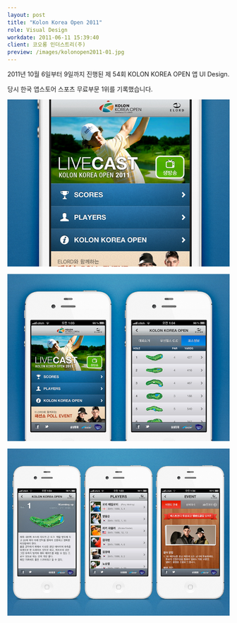 ```yaml
---
layout: post
title: "Kolon Korea Open 2011"
role: Visual Design
workdate: 2011-06-11 15:39:40
client: 코오롱 인더스트리(주)
preview: /images/kolonopen2011-01.jpg
---
```


2011년 10월 6일부터 9일까지 진행된 제 54회 KOLON KOREA OPEN 앱 UI Design.

당시 한국 앱스토어 스포츠 무료부문 1위를 기록했습니다.


![Picture 1](/images/kolonopen2011-01.jpg)

![Picture 2](/images/kolonopen2011-02.jpg)

![Picture 3](/images/kolonopen2011-03.jpg)

